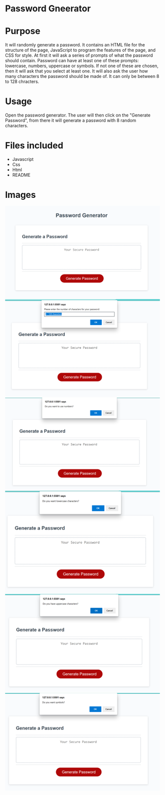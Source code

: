 # Password Gneerator

# Purpose

It will randomly generate a password. It contains an HTML file for the structure of the page, JavaScript to program the features of the page, and CSS for style. At first it will ask a series of prompts of what the password should contain. Password can have at least one of these prompts: lowercase, numbers, uppercase or symbols. If not one of these are chosen, then it will ask that you select at least one. It will also ask the user how many characters the password should be made of. It can only be between 8 to 128 chracters.

# Usage

Open the password generator.
The user will then click on the "Generate Password", from there it will generate a password with 8 random characters. 

# Files included

* Javascript
* Css
* Html
* README

# Images
![alt text](./Assets/SC-1.png)
![alt text](./Assets/SC-2.png)
![alt text](./Assets/SC-3.png)
![alt text](./Assets/SC-4.png)
![alt text](./Assets/SC-5.png)
![alt text](./Assets/SC-6.png)
